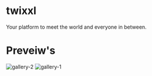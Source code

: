 # twixxl
Your platform to meet the world and everyone in between.
 # Preveiw's
![gallery-2](https://user-images.githubusercontent.com/82166240/168598403-dd24239d-7fc9-466e-a213-23999f2f7089.jpg)
![gallery-1](https://user-images.githubusercontent.com/82166240/168598415-8a6b6813-7e5d-41ac-bef2-98cf6633816b.jpg)
